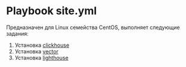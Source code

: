 # Playbook site.yml

Предназначен для Linux семейства CentOS, выполняет следующие задания: 
1. Установка [clickhouse](https://github.com/AlexeySetevoi/ansible-clickhouse)
2. Установка [vector](https://github.com/rdbmw/vector-role)
3. Установка [lighthouse](https://github.com/rdbmw/lighthouse-role)

